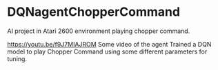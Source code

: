 # DQNagentChopperCommand
AI project in Atari 2600 environment playing chopper command.

https://youtu.be/f9J7MIAJROM Some video of the agent
Trained a DQN model to play Chopper Command using some different parameters for tuning. 
